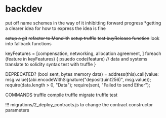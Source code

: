 # backdev

put off name schemes in the way of it inhibitting forward progress
*getting a clearer idea for how to express the idea is fine

~~setup a git~~
~~refactor to Monolith~~
~~setup truffle~~
~~test buyRelease function~~
look into fallback functions

keyFeatures = [compensation, networking, allocation agreement, ]
foreach (feature in keyFeatures) {
  psuedo code(feature) // data and systems
  translate to solidity syntax
  test with truffle
}

DEPRECATED?
(bool sent, bytes memory data) = address(this).call{value: msg.value}(abi.encodeWithSignature("deposit(uint256)", msg.value));
require(data.length > 0, "Data");
require(sent, "Failed to send Ether");


COMMANDS
truffle compile
truffle migrate
truffle test

!!!
migrations/2_deploy_contracts.js to change the contract constructor parameters